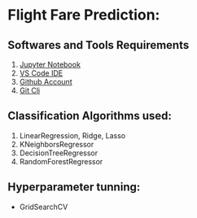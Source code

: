 # Flight Fare Prediction:

## Softwares and Tools Requirements

1. [Jupyter Notebook](https://jupyter.org/)
2. [VS Code IDE](https://code.visualstudio.com/)
3. [Github Account](https://github.com)
4. [Git Cli](https://cli.github.com/)

## Classification Algorithms used:

1. LinearRegression, Ridge, Lasso
2. KNeighborsRegressor
3. DecisionTreeRegressor
4. RandomForestRegressor

##  Hyperparameter tunning:

* GridSearchCV
